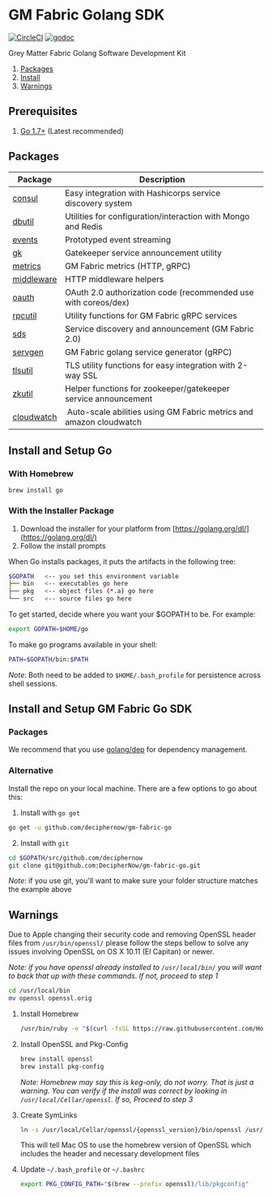 # GM Fabric Golang SDK
[![CircleCI](https://circleci.com/gh/DecipherNow/gm-fabric-go.svg?style=shield&circle-token=ac1acca0b338abb9fa0f67736e6e26e1832321db)](https://circleci.com/gh/DecipherNow/gm-fabric-go)
[![godoc](http://img.shields.io/badge/godoc-reference-blue.svg?style=flat)](https://godoc.org/github.com/deciphernow/gm-fabric-go)

Grey Matter Fabric Golang Software Development Kit

1.  [Packages](#packages)
2.  [Install](#install)
3.  [Warnings](#warnings)

## Prerequisites
1.  [Go 1.7+](https://golang.org) (Latest recommended)

## Packages

| Package                            | Description                                                        |
|------------------------------------|--------------------------------------------------------------------|
| [consul](consul/README.md)         | Easy integration with Hashicorps service discovery system          |
| [dbutil](dbutil/README.md)         | Utilities for configuration/interaction with Mongo and Redis       |
| [events](events/README.md)         | Prototyped event streaming                                         |
| [gk](gk/README.md)                 | Gatekeeper service announcement utility                            |
| [metrics](metrics/README.md)       | GM Fabric metrics (HTTP, gRPC)                                     |
| [middleware](middleware/README.md) | HTTP middleware helpers                                            |
| [oauth](oauth/README.md)           | OAuth 2.0 authorization code (recommended use with coreos/dex)     |
| [rpcutil](rpcutil/README.md)       | Utility functions for GM Fabric gRPC services                      |
| [sds](sds/README.md)               | Service discovery and announcement (GM Fabric 2.0)                 |
| [servgen](https://github.com/DecipherNow/gm-fabric-servgen) | GM Fabric golang service generator (gRPC) |
| [tlsutil](tlsutil/README.md)       | TLS utility functions for easy integration with 2-way SSL          |
| [zkutil](zkutil/README.md)         | Helper functions for zookeeper/gatekeeper service announcement     |
| [cloudwatch](cloudwatch/README.md) | Auto-scale abilities using GM Fabric metrics and amazon cloudwatch |

## Install and Setup Go

### With Homebrew

```{bash}
brew install go
```

### With the Installer Package

1.  Download the installer for your platform from [https://golang.org/dl/](https://golang.org/dl/)
2.  Follow the install prompts

When Go installs packages, it puts the artifacts in the following tree:
```bash
$GOPATH   <-- you set this environment variable
├── bin   <-- executables go here
├── pkg   <-- object files (*.a) go here
└── src   <-- source files go here
```

To get started, decide where you want your $GOPATH to be. For example:
```bash
export GOPATH=$HOME/go
```

To make go programs available in your shell:
```bash
PATH=$GOPATH/bin:$PATH
```

*Note*: Both need to be added to `$HOME/.bash_profile` for persistence across shell sessions.

## Install and Setup GM Fabric Go SDK

### Packages

We recommend that you use [golang/dep](https://github.com/golang/dep) for dependency management.

### Alternative

Install the repo on your local machine. There are a few options to go about this:
1.  Install with `go get`
```bash
go get -u github.com/deciphernow/gm-fabric-go
```
2.  Install with `git`
```bash
cd $GOPATH/src/github.com/deciphernow
git clone git@github.com:DecipherNow/gm-fabric-go.git
```
*Note*: if you use git, you'll want to make sure your folder structure matches the example above

## Warnings

Due to Apple changing their security code and removing OpenSSL header files from `/usr/bin/openssl/` please follow the steps bellow to solve any issues involving OpenSSL on OS X 10.11 (El Capitan) or newer.

*Note: if you have openssl already installed to `/usr/local/bin/` you will want to back that up with these commands. If not, proceed to step 1*
```bash
cd /usr/local/bin
mv openssl openssl.orig
```

1.  Install Homebrew

    ```bash
    /usr/bin/ruby -e "$(curl -fsSL https://raw.githubusercontent.com/Homebrew/install/master/install)"
    ```

2.  Install OpenSSL and Pkg-Config

    ```bash
    brew install openssl
    brew install pkg-config
    ```
    *Note: Homebrew may say this is keg-only, do not worry. That is just a warning. You can verify if the install was correct by looking in `/usr/local/Cellar/openssl`. If so, Proceed to step 3*
3.  Create SymLinks

    ```bash
    ln -s /usr/local/Cellar/openssl/{openssl_version}/bin/openssl /usr/local/bin/openssl
    ```

    This will tell Mac OS to use the homebrew version of OpenSSL which includes the header and necessary development files

4.  Update `~/.bash_profile` or `~/.bashrc`
    ```bash
    export PKG_CONFIG_PATH="$(brew --prefix openssl)/lib/pkgconfig"
    ```
